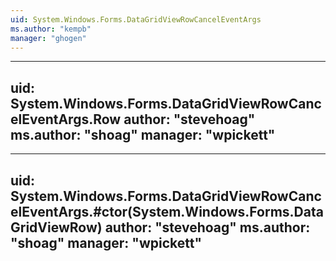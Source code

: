 ```yaml
---
uid: System.Windows.Forms.DataGridViewRowCancelEventArgs
ms.author: "kempb"
manager: "ghogen"
---
```


---
uid: System.Windows.Forms.DataGridViewRowCancelEventArgs.Row
author: "stevehoag"
ms.author: "shoag"
manager: "wpickett"
---

---
uid: System.Windows.Forms.DataGridViewRowCancelEventArgs.#ctor(System.Windows.Forms.DataGridViewRow)
author: "stevehoag"
ms.author: "shoag"
manager: "wpickett"
---
